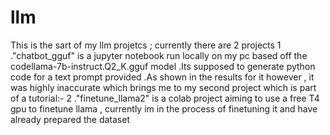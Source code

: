 # llm
This is the sart of my llm projetcs ;
currently there are 2 projects 
1 ."chatbot_gguf" is a jupyter notebook run locally on my pc based off the codellama-7b-instruct.Q2_K.gguf model .Its supposed to generate python code for a text prompt provided .As shown in the results for it however , it was highly inaccurate which brings me to my second project which is part of a tutorial:-
2 ."finetune_llama2" is a colab project aiming to use a free T4 gpu to finetune llama , currently im in the process of finetuning it and have already prepared the dataset 

